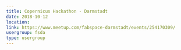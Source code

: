 ```yaml
---
title: Copernicus Hackathon - Darmstadt
date: 2018-10-12
location: 
link: https://www.meetup.com/fabspace-darmstadt/events/254170309/
usergroup: fsda
type: usergroup
---
```

